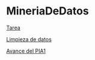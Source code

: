 # MineriaDeDatos
[Tarea](https://github.com/OpheliaVlzqz/MineriaDatos/blob/main/BasesDeDatos.pdf)

[Limpieza de datos](https://github.com/OpheliaVlzqz/MineriaDatos/blob/main/Ej_Limpieza_Equipo10.ipynb)

[Avance del PIA1](https://github.com/OpheliaVlzqz/MineriaDatos/blob/main/Avance1_PIA_10.ipynb)

